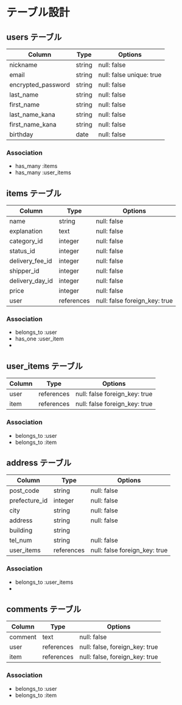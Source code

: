 # テーブル設計

## users テーブル

| Column             | Type       | Options                       |
| ------------------ | ---------- | ----------------------------- |
| nickname           | string     | null: false                   |
| email              | string     | null: false unique: true      |
| encrypted_password | string     | null: false                   |
| last_name          | string     | null: false                   |
| first_name         | string     | null: false                   |
| last_name_kana     | string     | null: false                   |
| first_name_kana    | string     | null: false                   |
| birthday           | date       | null: false                   |


### Association

- has_many   :items
- has_many   :user_items



## items テーブル

| Column           | Type       | Options                       |
| ---------------- | ---------- | ----------------------------- |
| name             | string     | null: false                   |
| explanation      | text       | null: false                   |
| category_id      | integer    | null: false                   |
| status_id        | integer    | null: false                   |
| delivery_fee_id  | integer    | null: false                   |
| shipper_id       | integer    | null: false                   |
| delivery_day_id  | integer    | null: false                   |
| price            | integer    | null: false                   |
| user             | references | null: false foreign_key: true |


### Association

- belongs_to :user
- has_one    :user_item
- 



## user_items テーブル

| Column           | Type       | Options                       |
| ---------------- | ---------- | ----------------------------- |
| user             | references | null: false foreign_key: true |
| item             | references | null: false foreign_key: true |


### Association

- belongs_to :user
- belongs_to :item




## address テーブル

| Column           | Type       | Options                       |
| ---------------- | ---------- | ----------------------------- |
| post_code        | string     | null: false                   |
| prefecture_id    | integer    | null: false                   |
| city             | string     | null: false                   |
| address          | string     | null: false                   |
| building         | string     |                               |
| tel_num          | string     | null: false                   |
| user_items       | references | null: false foreign_key: true |

### Association

- belongs_to :user_items
-  







## comments テーブル

| Column    | Type       | Options                        |
| --------- | ---------- | ------------------------------ |
| comment   | text       | null: false                    |
| user      | references | null: false, foreign_key: true |
| item      | references | null: false, foreign_key: true |


### Association

- belongs_to :user
- belongs_to :item
